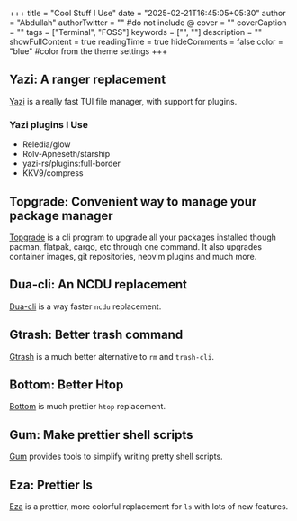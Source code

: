 +++
title = "Cool Stuff I Use"
date = "2025-02-21T16:45:05+05:30"
author = "Abdullah"
authorTwitter = "" #do not include @
cover = ""
coverCaption = ""
tags = ["Terminal", "FOSS"]
keywords = ["", ""]
description = ""
showFullContent = true
readingTime = true
hideComments = false
color = "blue" #color from the theme settings
+++

## Yazi: A ranger replacement

[Yazi](https://yazi-rs.github.io/) is a really fast TUI file manager,
with support for plugins.

### Yazi plugins I Use

- Reledia/glow
- Rolv-Apneseth/starship
- yazi-rs/plugins:full-border
- KKV9/compress

## Topgrade: Convenient way to manage your package manager

[Topgrade](https://github.com/topgrade-rs/topgrade)
is a cli program to upgrade all your packages
installed though pacman, flatpak, cargo, etc through one command.
It also upgrades container images, git repositories, neovim plugins and much more.

## Dua-cli: An NCDU replacement

[Dua-cli](https://github.com/Byron/dua-cliurl)
is a way faster `ncdu` replacement.

## Gtrash: Better trash command

[Gtrash](https://github.com/umlx5h/gtrash)
is a much better alternative to `rm` and `trash-cli`.

## Bottom: Better Htop

[Bottom](https://github.com/ClementTsang/bottom)
is much prettier `htop` replacement.

## Gum: Make prettier shell scripts

[Gum](https://github.com/charmbracelet/gum)
provides tools to simplify writing pretty shell scripts.

## Eza: Prettier ls

[Eza](https://github.com/eza-community/eza)
is a prettier, more colorful replacement for
`ls` with lots of new features.
